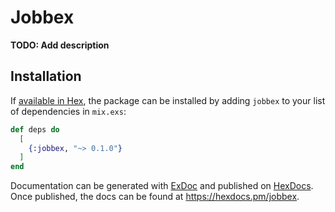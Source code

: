 # Jobbex

**TODO: Add description**

## Installation

If [available in Hex](https://hex.pm/docs/publish), the package can be installed
by adding `jobbex` to your list of dependencies in `mix.exs`:

```elixir
def deps do
  [
    {:jobbex, "~> 0.1.0"}
  ]
end
```

Documentation can be generated with [ExDoc](https://github.com/elixir-lang/ex_doc)
and published on [HexDocs](https://hexdocs.pm). Once published, the docs can
be found at <https://hexdocs.pm/jobbex>.

